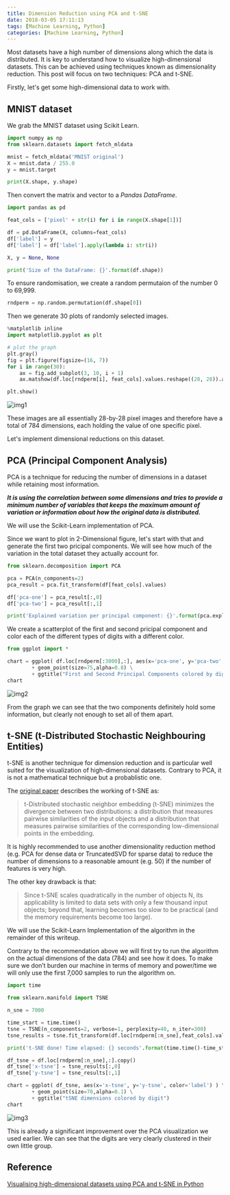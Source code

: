 ```yaml
---
title: Dimension Reduction using PCA and t-SNE
date: 2018-03-05 17:11:13
tags: [Machine Learning, Python]
categories: [Machine Learning, Python]
---
```


Most datasets have a high number of dimensions along which the data is distributed. It is key to understand how to visualize high-dimensional datasets. This can be achieved using techniques known as dimensionality reduction. This post will focus on two techniques: PCA and t-SNE.

Firstly, let's get some high-dimensional data to work with.

<!-- more -->

## MNIST dataset

We grab the MNIST dataset using Scikit Learn.

```python
import numpy as np
from sklearn.datasets import fetch_mldata

mnist = fetch_mldata('MNIST original')
X = mnist.data / 255.0
y = mnist.target

print(X.shape, y.shape)
```

Then convert the matrix and vector to a *Pandas DataFrame*.

```python
import pandas as pd

feat_cols = ['pixel' + str(i) for i in range(X.shape[1])]

df = pd.DataFrame(X, columns=feat_cols)
df['label'] = y
df['label'] = df['label'].apply(lambda i: str(i))

X, y = None, None

print('Size of the DataFrame: {}'.format(df.shape))	
```

To ensure randomisation, we create a random permutaion of the number 0 to 69,999.

```python
rndperm = np.random.permutation(df.shape[0])
```

Then we generate 30 plots of randomly selected images.

```python
%matplotlib inline
import matplotlib.pyplot as plt

# plot the graph
plt.gray()
fig = plt.figure(figsize=(16, 7))
for i in range(30):
    ax = fig.add_subplot(3, 10, i + 1)
    ax.matshow(df.loc[rndperm[i], feat_cols].values.reshape((28, 28)).astype(float))

plt.show()
```

![img1](img1.png)

These images are all essentially 28-by-28 pixel images and therefore have a total of 784 dimensions, each holding the value of one specific pixel.

Let's implement dimensional reductions on this dataset.

## PCA (Principal Component Analysis)

PCA is a technique for reducing the number of dimensions in a dataset while retaining most information. 

***It is using the correlation between some dimensions and tries to provide a minimum number of variables that keeps the maximum amount of variation or information about how the original data is distributed.***

We will use the Scikit-Learn implementation of PCA.

Since we want to plot in 2-Dimensional figure, let's start with that and generate the first two pricipal components. We will see how much of the variation in the total dataset they actually account for.

```python
from sklearn.decomposition import PCA

pca = PCA(n_components=2)
pca_result = pca.fit_transform(df[feat_cols].values)

df['pca-one'] = pca_result[:,0]
df['pca-two'] = pca_result[:,1] 

print('Explained variation per principal component: {}'.format(pca.explained_variance_ratio_))
```

We create a scatterplot of the first and second pricipal component and color each of the different types of digits with a different color.

```python
from ggplot import *

chart = ggplot( df.loc[rndperm[:3000],:], aes(x='pca-one', y='pca-two', color='label') ) \
        + geom_point(size=75,alpha=0.8) \
        + ggtitle("First and Second Principal Components colored by digit")
chart
```

![img2](img2.png)

From the graph we can see that the two components definitely hold some information, but clearly not enough to set all of them apart.

## t-SNE (t-Distributed Stochastic Neighbouring Entities)

t-SNE is another technique for dimension reduction and is particular well suited for the visualization of high-dimensional datasets. Contrary to PCA, it is not a mathematical technique but a probablistic one. 

The [original paper](http://jmlr.org/papers/volume9/vandermaaten08a/vandermaaten08a.pdf) describes the working of t-SNE as:

> t-Distributed stochastic neighbor embedding (t-SNE) minimizes the divergence between two distributions: a distribution that measures pairwise similarities of the input objects and a distribution that measures pairwise similarities of the corresponding low-dimensional points in the embedding.

It is highly recommended to use another dimensionality reduction method (e.g. PCA for dense data or TruncatedSVD for sparse data) to reduce the number of dimensions to a reasonable amount (e.g. 50) if the number of features is very high.

The other key drawback is that:

> Since t-SNE scales quadratically in the number of objects N, its applicability is limited to data sets with only a few thousand input objects; beyond that, learning becomes too slow to be practical (and the memory requirements become too large).

We will use the Scikit-Learn Implementation of the algorithm in the remainder of this writeup.

Contrary to the recommendation above we will first try to run the algorithm on the actual dimensions of the data (784) and see how it does. To make sure we don’t burden our machine in terms of memory and power/time we will only use the first 7,000 samples to run the algorithm on.

```python
import time

from sklearn.manifold import TSNE

n_sne = 7000

time_start = time.time()
tsne = TSNE(n_components=2, verbose=1, perplexity=40, n_iter=300)
tsne_results = tsne.fit_transform(df.loc[rndperm[:n_sne],feat_cols].values)

print('t-SNE done! Time elapsed: {} seconds'.format(time.time()-time_start))
```

```python
df_tsne = df.loc[rndperm[:n_sne],:].copy()
df_tsne['x-tsne'] = tsne_results[:,0]
df_tsne['y-tsne'] = tsne_results[:,1]

chart = ggplot( df_tsne, aes(x='x-tsne', y='y-tsne', color='label') ) \
        + geom_point(size=70,alpha=0.1) \
        + ggtitle("tSNE dimensions colored by digit")
chart
```

![img3](img3.png)

This is already a significant improvement over the PCA visualization we used earlier. We can see that the digits are very clearly clustered in their own little group.

## Reference

[Visualising high-dimensional datasets using PCA and t-SNE in Python](https://medium.com/@luckylwk/visualising-high-dimensional-datasets-using-pca-and-t-sne-in-python-8ef87e7915b)